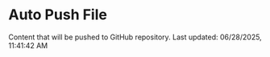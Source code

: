 # Auto Push File

Content that will be pushed to GitHub repository.
Last updated: 06/28/2025, 11:41:42 AM